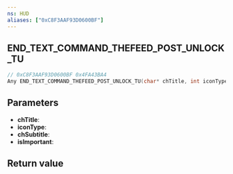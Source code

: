 ```yaml
---
ns: HUD
aliases: ["0xC8F3AAF93D0600BF"]
---
```

## END_TEXT_COMMAND_THEFEED_POST_UNLOCK_TU

```c
// 0xC8F3AAF93D0600BF 0x4FA43BA4
Any END_TEXT_COMMAND_THEFEED_POST_UNLOCK_TU(char* chTitle, int iconType, char* chSubtitle, BOOL isImportant);
```


## Parameters
* **chTitle**: 
* **iconType**: 
* **chSubtitle**: 
* **isImportant**: 

## Return value
